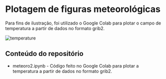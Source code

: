 # Plotagem de figuras meteorológicas
Para fins de ilustração, foi utilizado o Google Colab para plotar o campo de temperatura a partir de dados no formato grib2.

![temperature](https://user-images.githubusercontent.com/80546143/160253153-553385c1-91d3-466b-a2b9-2ea7432a391a.png)

## Conteúdo do repositório
+ meteoro2.ipynb - Código feito no Google Colab para plotar a temperatura a partir de dados no formato grib2.
